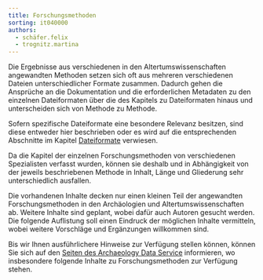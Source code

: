 ```yaml
---
title: Forschungsmethoden
sorting: it040000
authors:
  - schäfer.felix
  - trognitz.martina
---
```


Die Ergebnisse aus verschiedenen in den Altertumswissenschaften angewandten Methoden setzen sich oft aus mehreren verschiedenen Dateien unterschiedlicher Formate zusammen. Dadurch gehen die Ansprüche an die Dokumentation und die erforderlichen Metadaten zu den einzelnen Dateiformaten über die des Kapitels zu Dateiformaten hinaus und unterscheiden sich von Methode zu Methode.

Sofern spezifische Dateiformate eine besondere Relevanz besitzen, sind diese entweder hier beschrieben oder es wird auf die entsprechenden Abschnitte im Kapitel [Dateiformate](/it-empfehlungen/dateiformate/index) verwiesen.

Da die Kapitel der einzelnen Forschungsmethoden von verschiedenen Spezialisten verfasst wurden, können sie deshalb und in Abhängigkeit von der jeweils beschriebenen Methode in Inhalt, Länge und Gliederung sehr unterschiedlich ausfallen.

Die vorhandenen Inhalte decken nur einen kleinen Teil der angewandten Forschungsmethoden in den Archäologien und Altertumswissenschaften ab. Weitere Inhalte sind geplant, wobei dafür auch Autoren gesucht werden. Die folgende Auflistung soll einen Eindruck der möglichen Inhalte vermitteln, wobei weitere Vorschläge und Ergänzungen willkommen sind.

Bis wir Ihnen ausführlichere Hinweise zur Verfügung stellen können, können Sie sich auf den [Seiten des Archaeology Data Service](http://guides.archaeologydataservice.ac.uk/g2gp) informieren, wo insbesondere folgende Inhalte zu Forschungsmethoden zur Verfügung stehen.

